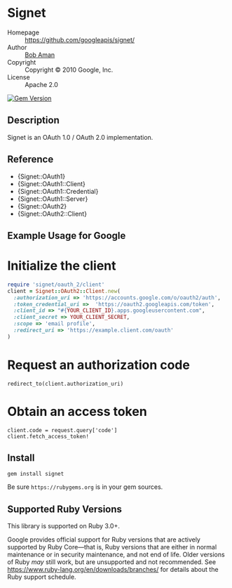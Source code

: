# Signet

<dl>
  <dt>Homepage</dt><dd><a href="https://github.com/googleapis/signet/">https://github.com/googleapis/signet/</a></dd>
  <dt>Author</dt><dd><a href="mailto:bobaman@google.com">Bob Aman</a></dd>
  <dt>Copyright</dt><dd>Copyright © 2010 Google, Inc.</dd>
  <dt>License</dt><dd>Apache 2.0</dd>
</dl>

[![Gem Version](https://badge.fury.io/rb/signet.svg)](https://badge.fury.io/rb/signet)

## Description

Signet is an OAuth 1.0 / OAuth 2.0 implementation.

## Reference

- {Signet::OAuth1}
- {Signet::OAuth1::Client}
- {Signet::OAuth1::Credential}
- {Signet::OAuth1::Server}
- {Signet::OAuth2}
- {Signet::OAuth2::Client}

## Example Usage for Google

# Initialize the client

``` ruby
require 'signet/oauth_2/client'
client = Signet::OAuth2::Client.new(
  :authorization_uri => 'https://accounts.google.com/o/oauth2/auth',
  :token_credential_uri =>  'https://oauth2.googleapis.com/token',
  :client_id => "#{YOUR_CLIENT_ID}.apps.googleusercontent.com",
  :client_secret => YOUR_CLIENT_SECRET,
  :scope => 'email profile',
  :redirect_uri => 'https://example.client.com/oauth'
)
```

# Request an authorization code

```
redirect_to(client.authorization_uri)
```

# Obtain an access token

```
client.code = request.query['code']
client.fetch_access_token!
```

## Install

`gem install signet`

Be sure `https://rubygems.org` is in your gem sources.

## Supported Ruby Versions

This library is supported on Ruby 3.0+.

Google provides official support for Ruby versions that are actively supported
by Ruby Core—that is, Ruby versions that are either in normal maintenance or
in security maintenance, and not end of life. Older versions of Ruby _may_
still work, but are unsupported and not recommended. See
https://www.ruby-lang.org/en/downloads/branches/ for details about the Ruby
support schedule.
